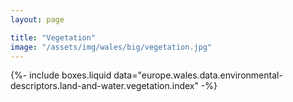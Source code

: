 ```yaml
---
layout: page

title: "Vegetation"
image: "/assets/img/wales/big/vegetation.jpg"
---
```


{%-
include boxes.liquid
data="europe.wales.data.environmental-descriptors.land-and-water.vegetation.index"
-%}